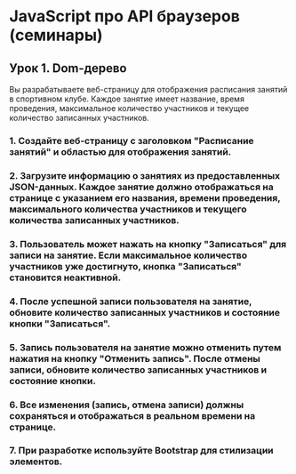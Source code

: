 # JavaScript про API браузеров (семинары)
## Урок 1. Dom-дерево

Вы разрабатываете веб-страницу для отображения расписания занятий в спортивном клубе. Каждое занятие имеет название, время проведения, максимальное количество участников и текущее количество записанных участников.

### 1. Создайте веб-страницу с заголовком "Расписание занятий" и областью для отображения занятий.
### 2. Загрузите информацию о занятиях из предоставленных JSON-данных. Каждое занятие должно отображаться на странице с указанием его названия, времени проведения, максимального количества участников и текущего количества записанных участников. 
### 3. Пользователь может нажать на кнопку "Записаться" для записи на занятие. Если максимальное количество участников уже достигнуто, кнопка "Записаться" становится неактивной. 
### 4. После успешной записи пользователя на занятие, обновите количество записанных участников и состояние кнопки "Записаться". 
### 5. Запись пользователя на занятие можно отменить путем нажатия на кнопку "Отменить запись". После отмены записи, обновите количество записанных участников и состояние кнопки. 
### 6. Все изменения (запись, отмена записи) должны сохраняться и отображаться в реальном времени на странице. 
### 7. При разработке используйте Bootstrap для стилизации элементов.
